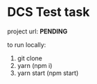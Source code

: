 # DCS Test task

project url: **PENDING**

to run locally:

1. git clone
2. yarn (npm i)
3. yarn start (npm start)
